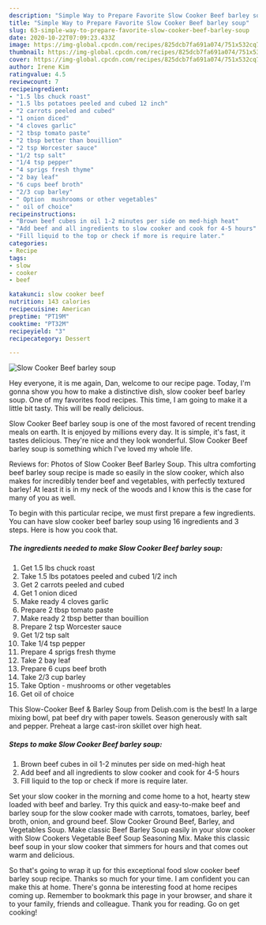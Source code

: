 ```yaml
---
description: "Simple Way to Prepare Favorite Slow Cooker Beef barley soup"
title: "Simple Way to Prepare Favorite Slow Cooker Beef barley soup"
slug: 63-simple-way-to-prepare-favorite-slow-cooker-beef-barley-soup
date: 2020-10-22T07:09:23.433Z
image: https://img-global.cpcdn.com/recipes/825dcb7fa691a074/751x532cq70/slow-cooker-beef-barley-soup-recipe-main-photo.jpg
thumbnail: https://img-global.cpcdn.com/recipes/825dcb7fa691a074/751x532cq70/slow-cooker-beef-barley-soup-recipe-main-photo.jpg
cover: https://img-global.cpcdn.com/recipes/825dcb7fa691a074/751x532cq70/slow-cooker-beef-barley-soup-recipe-main-photo.jpg
author: Irene Kim
ratingvalue: 4.5
reviewcount: 7
recipeingredient:
- "1.5 lbs chuck roast"
- "1.5 lbs potatoes peeled and cubed 12 inch"
- "2 carrots peeled and cubed"
- "1 onion diced"
- "4 cloves garlic"
- "2 tbsp tomato paste"
- "2 tbsp better than bouillion"
- "2 tsp Worcester sauce"
- "1/2 tsp salt"
- "1/4 tsp pepper"
- "4 sprigs fresh thyme"
- "2 bay leaf"
- "6 cups beef broth"
- "2/3 cup barley"
- " Option  mushrooms or other vegetables"
- " oil of choice"
recipeinstructions:
- "Brown beef cubes in oil 1-2 minutes per side on med-high heat"
- "Add beef and all ingredients to slow cooker and cook for 4-5 hours"
- "Fill liquid to the top or check if more is require later."
categories:
- Recipe
tags:
- slow
- cooker
- beef

katakunci: slow cooker beef 
nutrition: 143 calories
recipecuisine: American
preptime: "PT19M"
cooktime: "PT32M"
recipeyield: "3"
recipecategory: Dessert

---
```



![Slow Cooker Beef barley soup](https://img-global.cpcdn.com/recipes/825dcb7fa691a074/751x532cq70/slow-cooker-beef-barley-soup-recipe-main-photo.jpg)

Hey everyone, it is me again, Dan, welcome to our recipe page. Today, I'm gonna show you how to make a distinctive dish, slow cooker beef barley soup. One of my favorites food recipes. This time, I am going to make it a little bit tasty. This will be really delicious.

Slow Cooker Beef barley soup is one of the most favored of recent trending meals on earth. It is enjoyed by millions every day. It is simple, it's fast, it tastes delicious. They're nice and they look wonderful. Slow Cooker Beef barley soup is something which I've loved my whole life.

Reviews for: Photos of Slow Cooker Beef Barley Soup. This ultra comforting beef barley soup recipe is made so easily in the slow cooker, which also makes for incredibly tender beef and vegetables, with perfectly textured barley! At least it is in my neck of the woods and I know this is the case for many of you as well.


To begin with this particular recipe, we must first prepare a few ingredients. You can have slow cooker beef barley soup using 16 ingredients and 3 steps. Here is how you cook that.

<!--inarticleads1-->

##### The ingredients needed to make Slow Cooker Beef barley soup:

1. Get 1.5 lbs chuck roast
1. Take 1.5 lbs potatoes peeled and cubed 1/2 inch
1. Get 2 carrots peeled and cubed
1. Get 1 onion diced
1. Make ready 4 cloves garlic
1. Prepare 2 tbsp tomato paste
1. Make ready 2 tbsp better than bouillion
1. Prepare 2 tsp Worcester sauce
1. Get 1/2 tsp salt
1. Take 1/4 tsp pepper
1. Prepare 4 sprigs fresh thyme
1. Take 2 bay leaf
1. Prepare 6 cups beef broth
1. Take 2/3 cup barley
1. Take  Option - mushrooms or other vegetables
1. Get  oil of choice


This Slow-Cooker Beef &amp; Barley Soup from Delish.com is the best! In a large mixing bowl, pat beef dry with paper towels. Season generously with salt and pepper. Preheat a large cast-iron skillet over high heat. 

<!--inarticleads2-->

##### Steps to make Slow Cooker Beef barley soup:

1. Brown beef cubes in oil 1-2 minutes per side on med-high heat
1. Add beef and all ingredients to slow cooker and cook for 4-5 hours
1. Fill liquid to the top or check if more is require later.


Set your slow cooker in the morning and come home to a hot, hearty stew loaded with beef and barley. Try this quick and easy-to-make beef and barley soup for the slow cooker made with carrots, tomatoes, barley, beef broth, onion, and ground beef. Slow Cooker Ground Beef, Barley, and Vegetables Soup. Make classic Beef Barley Soup easily in your slow cooker with Slow Cookers Vegetable Beef Soup Seasoning Mix. Make this classic beef soup in your slow cooker that simmers for hours and that comes out warm and delicious. 

So that's going to wrap it up for this exceptional food slow cooker beef barley soup recipe. Thanks so much for your time. I am confident you can make this at home. There's gonna be interesting food at home recipes coming up. Remember to bookmark this page in your browser, and share it to your family, friends and colleague. Thank you for reading. Go on get cooking!
